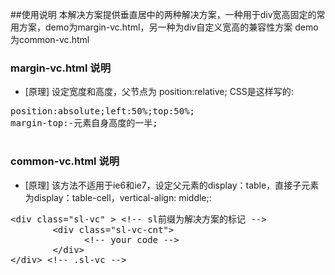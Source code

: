 ##使用说明
本解决方案提供垂直居中的两种解决方案，一种用于div宽高固定的常用方案，demo为margin-vc.html，另一种为div自定义宽高的兼容性方案
demo为common-vc.html

### margin-vc.html 说明

- [原理] 设定宽度和高度，父节点为 position:relative; CSS是这样写的:

 <pre>
position:absolute;left:50%;top:50%;
margin-top:-元素自身高度的一半;
 </pre>

### common-vc.html 说明

- [原理] 该方法不适用于ie6和ie7，设定父元素的display：table，直接子元素为display：table-cell，vertical-align: middle;:

 <pre>
&lt;div class="sl-vc" &gt; &lt;!-- sl前缀为解决方案的标记 --&gt;
        &lt;div class="sl-vc-cnt"&gt;
              &lt;!-- your code --&gt;
        &lt;/div&gt;
&lt;/div&gt; &lt;!-- .sl-vc --&gt;
 </pre>

